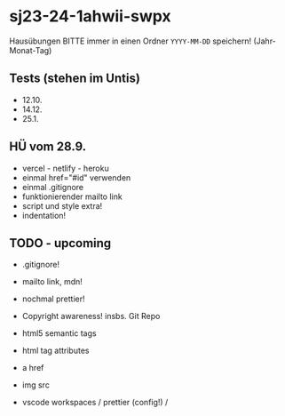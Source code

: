 # sj23-24-1ahwii-swpx

Hausübungen BITTE immer in einen Ordner `YYYY-MM-DD` speichern! (Jahr-Monat-Tag)

## Tests (stehen im Untis)

-   12.10.
-   14.12.
-   25.1.

## HÜ vom 28.9.

-   vercel - netlify - heroku
-   einmal href="#id" verwenden
-   einmal .gitignore
-   funktionierender mailto link
-   script und style extra!
-   indentation!

## TODO - upcoming

-   .gitignore!

-   mailto link, mdn!
-   nochmal prettier!
-   Copyright awareness! insbs. Git Repo
-   html5 semantic tags
-   html tag attributes
-   a href
-   img src
-   vscode workspaces / prettier (config!) /

